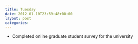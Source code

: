 ```yaml
---
title: Tuesday
date: 2012-01-10T23:59:48+00:00
layout: post
categories:
---
```

  * Completed online graduate student survey for the university
